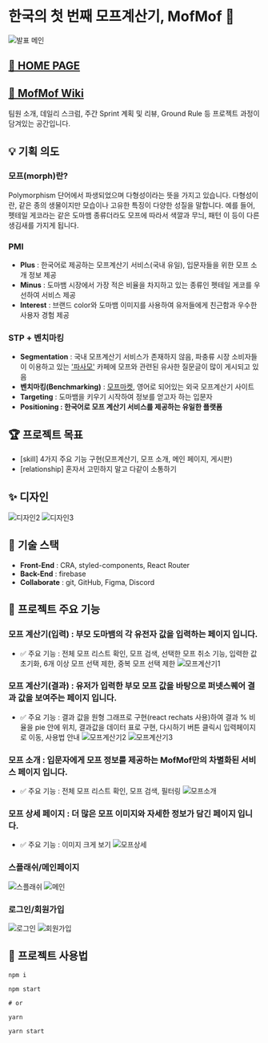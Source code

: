 # 한국의 첫 번째 모프계산기, MofMof 🦎
![발표 메인](https://user-images.githubusercontent.com/117807467/233196822-125d3e8f-57c1-4725-92ce-d894ed77a76a.PNG)


## [🦎 HOME PAGE](https://like14-mofmof.netlify.app/)

## [📝 MofMof Wiki](https://github.com/LIKELION4-MofMof/MofMof/wiki)

팀원 소개, 데일리 스크럼, 주간 Sprint 계획 및 리뷰, Ground Rule 등 프로젝트 과정이 담겨있는 공간입니다.

## 💡 기획 의도

### 모프(morph)란?

Polymorphism 단어에서 파생되었으며 다형성이라는 뜻을 가지고 있습니다. 다형성이란, 같은 종의 생물이지만 모습이나 고유한 특징이 다양한 성질을 말합니다. 예를 들어, 펫테일 게코라는 같은 도마뱀 종류더라도 모프에 따라서 색깔과 무늬, 패턴 이 등이 다른 생김새를 가지게 됩니다.

### PMI

- **Plus** : 한국어로 제공하는 모프계산기 서비스(국내 유일), 입문자들을 위한 모프 소개 정보 제공  
- **Minus** : 도마뱀 시장에서 가장 적은 비율을 차지하고 있는 종류인 펫테일 게코를 우선하여 서비스 제공  
- **Interest** : 브랜드 color와 도마뱀 이미지를 사용하여 유저들에게 친근함과 우수한 사용자 경험 제공

### STP + 벤치마킹

- **Segmentation** : 국내 모프계산기 서비스가 존재하지 않음, 파충류 시장 소비자들이 이용하고 있는 ['파사모'](https://m.blog.naver.com/PostView.naver?isHttpsRedirect=true&blogId=kmjk1515&logNo=40173898412) 카페에 모프와 관련된 유사한 질문글이 많이 게시되고 있음
- **벤치마킹(Benchmarking)** : [모프마켓](https://www.morphmarket.com/), 영어로 되어있는 외국 모프계산기 사이트
- **Targeting** : 도마뱀을 키우기 시작하여 정보를 얻고자 하는 입문자
- **Positioning : 한국어로 모프 계산기 서비스를 제공하는 유일한 플랫폼**

## 🏆 프로젝트 목표

- [skill] 4가지 주요 기능 구현(모프계산기, 모프 소개, 메인 페이지, 게시판)
- [relationship] 혼자서 고민하지 말고 다같이 소통하기

## ✨ 디자인
![디자인2](https://user-images.githubusercontent.com/117807467/233189867-ec24c143-c50d-4a2e-a913-6abe0637e9c6.PNG)
![디자인3](https://user-images.githubusercontent.com/117807467/233189897-c13268ef-2041-47fb-a972-815c6001d8f0.PNG)

## 🔎 기술 스택
- **Front-End** : CRA, styled-components, React Router
- **Back-End** : firebase
- **Collaborate** : git, GitHub, Figma, Discord

## 👀 프로젝트 주요 기능
### 모프 계산기(입력) : 부모 도마뱀의 각 유전자 값을 입력하는 페이지 입니다.
- ✅ 주요 기능 : 전체 모프 리스트 확인, 모프 검색, 선택한 모프 취소 기능, 입력한 값 초기화, 6개 이상 모프 선택 제한, 중복 모프 선택 제한
![모프계산기1](https://user-images.githubusercontent.com/117807467/233194380-c436cbd5-1d90-4745-93d2-cec595d77520.PNG)

### 모프 계산기(결과) : 유저가 입력한 부모 모프 값을 바탕으로 퍼넷스퀘어 결과 값을 보여주는 페이지 입니다.
- ✅ 주요 기능 : 결과 값을 원형 그래프로 구현(react rechats 사용)하여 결과 % 비율을 pie 안에 위치, 결과값을 데이터 표로 구현, 다시하기 버튼 클릭시 입력페이지로 이동, 사용법 안내
![모프계산기2](https://user-images.githubusercontent.com/117807467/233194402-9c66c3f2-932c-4c7d-a06d-6f121f47f64d.PNG)
![모프계산기3](https://user-images.githubusercontent.com/117807467/233194436-ccdf316c-8f85-42f7-a270-e1d86052e217.PNG)

### 모프 소개 : 입문자에게 모프 정보를 제공하는 MofMof만의 차별화된 서비스 페이지 입니다.
- ✅ 주요 기능 : 전체 모프 리스트 확인, 모프 검색, 필터링
![모프소개](https://user-images.githubusercontent.com/117807467/233195458-84db3322-0061-4e75-bb16-36b3b00ed6ff.PNG)

### 모프 상세 페이지 : 더 많은 모프 이미지와 자세한 정보가 담긴 페이지 입니다.
- ✅ 주요 기능 : 이미지 크게 보기
![모프상세](https://user-images.githubusercontent.com/117807467/233195621-8d0e5fe1-5e6a-4ffa-b557-df65958ac220.PNG)

### 스플래쉬/메인페이지
![스플래쉬](https://user-images.githubusercontent.com/117807467/233196017-78a5a1fc-2bb5-4fbf-8fbc-602a4a759682.PNG)
![메인](https://user-images.githubusercontent.com/117807467/233196038-9da1cd82-fcdd-4cbb-8311-91d1123e12b7.PNG)
### 로그인/회원가입
![로그인](https://user-images.githubusercontent.com/117807467/233196532-2de5ffa1-2207-4d4f-b759-4401e7d74ed7.PNG)
![회원가입](https://user-images.githubusercontent.com/117807467/233196554-2dc09294-54f1-4425-adc3-6690089ef95c.PNG)

## 🚀 프로젝트 사용법
```
npm i

npm start

# or

yarn

yarn start
```
